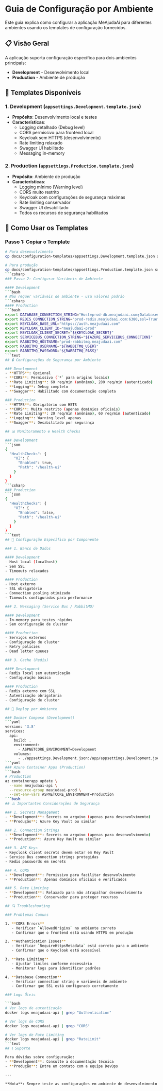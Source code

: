 # Guia de Configuração por Ambiente

Este guia explica como configurar a aplicação MeAjudaAi para diferentes ambientes usando os templates de configuração fornecidos.

## 📋 Visão Geral

A aplicação suporta configuração específica para dois ambientes principais:
- **Development** - Desenvolvimento local
- **Production** - Ambiente de produção

## 🔧 Templates Disponíveis

### 1. Development (`appsettings.Development.template.json`)
- **Propósito**: Desenvolvimento local e testes
- **Características**:
  - Logging detalhado (Debug level)
  - CORS permissivo para frontend local
  - Keycloak sem HTTPS (desenvolvimento)
  - Rate limiting relaxado
  - Swagger UI habilitado
  - Messaging in-memory

### 2. Production (`appsettings.Production.template.json`)
- **Propósito**: Ambiente de produção
- **Características**:
  - Logging mínimo (Warning level)
  - CORS muito restrito
  - Keycloak com configurações de segurança máximas
  - Rate limiting conservador
  - Swagger UI desabilitado
  - Todos os recursos de segurança habilitados

## 🚀 Como Usar os Templates

### Passo 1: Copiar o Template
```bash
# Para desenvolvimento
cp docs/configuration-templates/appsettings.Development.template.json src/Bootstrapper/MeAjudaAi.ApiService/appsettings.Development.json

# Para produção
cp docs/configuration-templates/appsettings.Production.template.json src/Bootstrapper/MeAjudaAi.ApiService/appsettings.Production.json
```csharp
### Passo 2: Configurar Variáveis de Ambiente

#### Development
```bash
# Não requer variáveis de ambiente - usa valores padrão
```csharp
#### Production
```bash
export DATABASE_CONNECTION_STRING="Host=prod-db.meajudaai.com;Database=meajudaai_prod;Username=${DB_USER};Password=${DB_PASSWORD};Port=5432;SslMode=Require;"
export REDIS_CONNECTION_STRING="prod-redis.meajudaai.com:6380,ssl=True"
export KEYCLOAK_BASE_URL="https://auth.meajudaai.com"
export KEYCLOAK_CLIENT_ID="meajudaai-prod"
export KEYCLOAK_CLIENT_SECRET="${KEYCLOAK_SECRET}"
export SERVICEBUS_CONNECTION_STRING="${AZURE_SERVICEBUS_CONNECTION}"
export RABBITMQ_HOSTNAME="prod-rabbitmq.meajudaai.com"
export RABBITMQ_USERNAME="${RABBITMQ_USER}"
export RABBITMQ_PASSWORD="${RABBITMQ_PASS}"
```text
## 🔒 Configurações de Segurança por Ambiente

### Development
- **HTTPS**: Opcional
- **CORS**: Permissivo (`*` para origins locais)
- **Rate Limiting**: 60 req/min (anônimo), 200 req/min (autenticado)
- **Logging**: Debug completo
- **Swagger**: Habilitado com documentação completa

### Production
- **HTTPS**: Obrigatório com HSTS
- **CORS**: Muito restrito (apenas domínios oficiais)
- **Rate Limiting**: 20 req/min (anônimo), 60 req/min (autenticado)
- **Logging**: Warning level apenas
- **Swagger**: Desabilitado por segurança

## 📊 Monitoramento e Health Checks

### Development
```json
{
  "HealthChecks": {
    "UI": {
      "Enabled": true,
      "Path": "/health-ui"
    }
  }
}
```csharp
### Production
```json
{
  "HealthChecks": {
    "UI": {
      "Enabled": false,
      "Path": "/health-ui"
    }
  }
}
```text
## 🔧 Configuração Específica por Componente

### 1. Banco de Dados

#### Development
- Host local (localhost)
- Sem SSL
- Timeouts relaxados

#### Production
- Host externo
- SSL obrigatório
- Connection pooling otimizado
- Timeouts configurados para performance

### 2. Messaging (Service Bus / RabbitMQ)

#### Development
- In-memory para testes rápidos
- Sem configuração de cluster

#### Production
- Serviços externos
- Configuração de cluster
- Retry policies
- Dead letter queues

### 3. Cache (Redis)

#### Development
- Redis local sem autenticação
- Configuração básica

#### Production
- Redis externo com SSL
- Autenticação obrigatória
- Configuração de cluster

## 🚀 Deploy por Ambiente

### Docker Compose (Development)
```yaml
version: '3.8'
services:
  api:
    build: .
    environment:
      - ASPNETCORE_ENVIRONMENT=Development
    volumes:
      - ./appsettings.Development.json:/app/appsettings.Development.json
```yaml
### Azure Container Apps (Production)
```bash
# Production
az containerapp update \
  --name meajudaai-api \
  --resource-group meajudaai-prod \
  --set-env-vars ASPNETCORE_ENVIRONMENT=Production
```bash
## ⚠️ Importantes Considerações de Segurança

### 1. Secrets Management
- **Development**: Secrets no arquivo (apenas para desenvolvimento)
- **Produção**: Azure Key Vault ou similar

### 2. Connection Strings
- **Development**: Secrets no arquivo (apenas para desenvolvimento)
- **Production**: Azure Key Vault ou similar

### 3. API Keys
- Keycloak client secrets devem estar em Key Vault
- Service Bus connection strings protegidas
- Redis passwords em secrets

### 4. CORS
- **Development**: Permissivo para facilitar desenvolvimento
- **Production**: Apenas domínios oficiais e verificados

### 5. Rate Limiting
- **Development**: Relaxado para não atrapalhar desenvolvimento
- **Production**: Conservador para proteger recursos

## 🔍 Troubleshooting

### Problemas Comuns

1. **CORS Errors**
   - Verificar `AllowedOrigins` no ambiente correto
   - Confirmar que o frontend está usando HTTPS em produção

2. **Authentication Issues**
   - Verificar `RequireHttpsMetadata` está correto para o ambiente
   - Confirmar que o Keycloak está acessível

3. **Rate Limiting**
   - Ajustar limites conforme necessário
   - Monitorar logs para identificar padrões

4. **Database Connection**
   - Verificar connection string e variáveis de ambiente
   - Confirmar que SSL está configurado corretamente

### Logs Úteis

```bash
# Ver logs de autenticação
docker logs meajudaai-api | grep "Authentication"

# Ver logs de CORS
docker logs meajudaai-api | grep "CORS"

# Ver logs de Rate Limiting
docker logs meajudaai-api | grep "RateLimit"
```text
## 📞 Suporte

Para dúvidas sobre configuração:
- **Development**: Consulte a documentação técnica
- **Produção**: Entre em contato com a equipe DevOps

---

**Nota**: Sempre teste as configurações em ambiente de desenvolvimento antes de aplicar em produção!